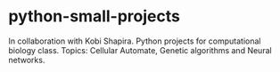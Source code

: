 # python-small-projects
In collaboration with Kobi Shapira.
Python projects for computational biology class. 
Topics: Cellular Automate, Genetic algorithms and Neural networks.  

